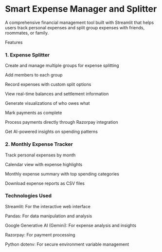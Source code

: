 # Smart Expense Manager and Splitter
A comprehensive financial management tool built with Streamlit that helps users track personal expenses and split group expenses with friends, roommates, or family.

Features
### 1. Expense Splitter

Create and manage multiple groups for expense splitting

Add members to each group

Record expenses with custom split options

View real-time balances and settlement information

Generate visualizations of who owes what

Mark payments as complete

Process payments directly through Razorpay integration

Get AI-powered insights on spending patterns

### 2. Monthly Expense Tracker

Track personal expenses by month

Calendar view with expense highlights

Monthly expense summary with top spending categories

Download expense reports as CSV files

### Technologies Used

Streamlit: For the interactive web interface

Pandas: For data manipulation and analysis

Google Generative AI (Gemini): For expense analysis and insights

Razorpay: For payment processing

Python dotenv: For secure environment variable management

